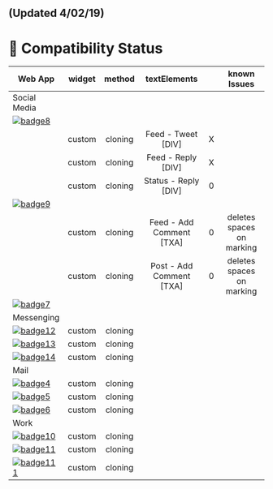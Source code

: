 ## (Updated 4/02/19)

# 🎉 Compatibility Status

|             Web App                             | widget | method  | textElements              |     | known Issues |
|-------------------------------------------------|:------:|:-------:|:-------------------------:|:---:|:------------:| 
| Social Media                                    |        |         |                           |     |              |
| [![badge8]](https://twitter.com)                |        |         |                           |     |              |
|                                                 | custom | cloning | Feed - Tweet [DIV]        |  X  |              |
|                                                 | custom | cloning | Feed - Reply [DIV]        |  X  |              |
|                                                 | custom | cloning | Status - Reply [DIV]      |  0  |              |
| [![badge9]](https://instagram.com)              |        |         |                           |     |              |
|                                                 | custom | cloning | Feed - Add Comment [TXA]  |  0  | deletes spaces on marking |
|                                                 | custom | cloning | Post - Add Comment [TXA]  |  0  | deletes spaces on marking |
| [![badge7]](https://facebook.com)               |        |         |                           |     |              |
| Messenging                                      |        |         |                           |     |              |
| [![badge12]](https://web.telegram.org)          | custom | cloning |                           |     |              |
| [![badge13]](https://web.whatsapp.google.com)   | custom | cloning |                           |     |              |
| [![badge14]](https://messenger.com)             | custom | cloning |                           |     |              |
| Mail                                            |        |         |                           |     |              |
| [![badge4]](https://mail.google.com)            | custom | cloning |                           |     |              |
| [![badge5]](https://mail.yahoo.com)             | custom | cloning |                           |     |              |
| [![badge6]](https://outlook.live.com)           | custom | cloning |                           |     |              |
| Work                                            |        |         |                           |     |              |
| [![badge10]](https://slack.org)                 | custom | cloning |                           |     |              |
| [![badge11]](https://meet.google.com)           | custom | cloning |                           |     |              |
| [![badge111]](https://meet.google.com)          | custom | cloning |                           |     |              |

[badge8]: https://img.shields.io/badge/twitter.com-supported-green.svg
[badge9]: https://img.shields.io/badge/instagram.com-supported-green.svg
[badge7]: https://img.shields.io/badge/facebook.com-in%20progress-red.svg

[badge12]: https://img.shields.io/badge/telegram.com-supported-green.svg
[badge13]: https://img.shields.io/badge/whatsapp.com-supported-green.svg
[badge14]: https://img.shields.io/badge/messenger.com-supported-green.svg

[badge0]: https://img.shields.io/badge/single--tab-in%20progress-red.svg

[badge1]: https://img.shields.io/badge/single--tab-supported-green.svg

[badge2]: https://img.shields.io/badge/multi--tabs-in--progress-red.svg

[badge3]: https://img.shields.io/badge/multi--tabs-supported-green.svg

[badge4]: https://img.shields.io/badge/mail.google.com-supported-green.svg

[badge5]: https://img.shields.io/badge/mail.yahoo.com-supported-green.svg

[badge6]: https://img.shields.io/badge/outlook.live.com-supported-green.svg





[badge10]: https://img.shields.io/badge/slack.com-supported-green.svg

[badge11]: https://img.shields.io/badge/meet.google.com-supported-green.svg

[badge111]: https://img.shields.io/badge/teams.microsoft.com-supported-green.svg



